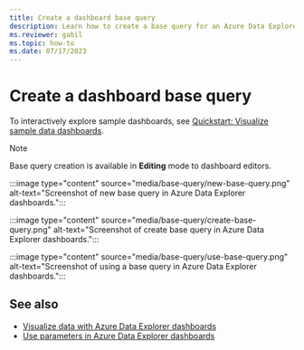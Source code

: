 ```yaml
---
title: Create a dashboard base query
description: Learn how to create a base query for an Azure Data Explorer dashboard
ms.reviewer: gabil
ms.topic: how-to
ms.date: 07/17/2023
---
```

# Create a dashboard base query

To interactively explore sample dashboards, see [Quickstart: Visualize sample data dashboards](web-ui-samples-dashboards.md).

> [!NOTE]
> Base query creation is available in **Editing** mode to dashboard editors.

:::image type="content" source="media/base-query/new-base-query.png" alt-text="Screenshot of new base query in Azure Data Explorer dashboards.":::

:::image type="content" source="media/base-query/create-base-query.png" alt-text="Screenshot of create base query in Azure Data Explorer dashboards.":::


:::image type="content" source="media/base-query/use-base-query.png" alt-text="Screenshot of using a base query in Azure Data Explorer dashboards.":::

## See also

* [Visualize data with Azure Data Explorer dashboards](azure-data-explorer-dashboards.md)
* [Use parameters in Azure Data Explorer dashboards](dashboard-parameters.md)
